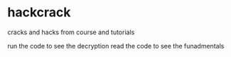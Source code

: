 # hackcrack
cracks and hacks from course and tutorials 

run the code to see the decryption 
read the code to see the funadmentals 
